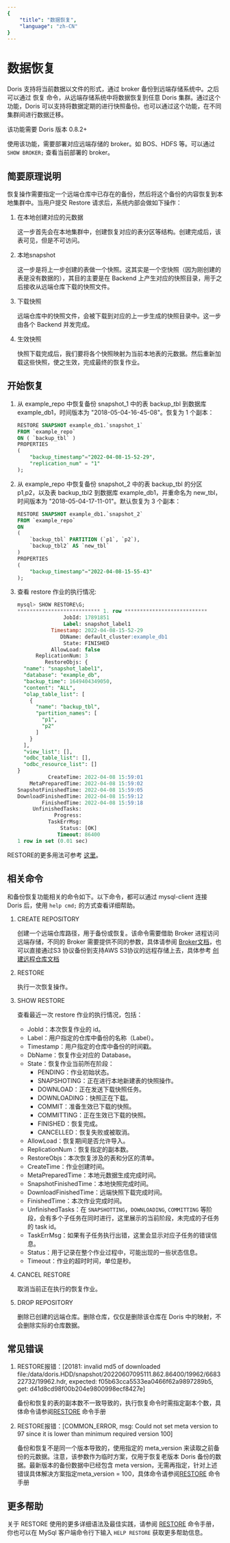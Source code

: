 ```yaml
---
{
    "title": "数据恢复",
    "language": "zh-CN"
}
---
```


<!--
Licensed to the Apache Software Foundation (ASF) under one
or more contributor license agreements.  See the NOTICE file
distributed with this work for additional information
regarding copyright ownership.  The ASF licenses this file
to you under the Apache License, Version 2.0 (the
"License"); you may not use this file except in compliance
with the License.  You may obtain a copy of the License at

  http://www.apache.org/licenses/LICENSE-2.0

Unless required by applicable law or agreed to in writing,
software distributed under the License is distributed on an
"AS IS" BASIS, WITHOUT WARRANTIES OR CONDITIONS OF ANY
KIND, either express or implied.  See the License for the
specific language governing permissions and limitations
under the License.
-->

# 数据恢复

Doris 支持将当前数据以文件的形式，通过 broker 备份到远端存储系统中。之后可以通过 恢复 命令，从远端存储系统中将数据恢复到任意 Doris 集群。通过这个功能，Doris 可以支持将数据定期的进行快照备份。也可以通过这个功能，在不同集群间进行数据迁移。

该功能需要 Doris 版本 0.8.2+

使用该功能，需要部署对应远端存储的 broker。如 BOS、HDFS 等。可以通过 `SHOW BROKER;` 查看当前部署的 broker。

## 简要原理说明

恢复操作需要指定一个远端仓库中已存在的备份，然后将这个备份的内容恢复到本地集群中。当用户提交 Restore 请求后，系统内部会做如下操作：

1. 在本地创建对应的元数据

   这一步首先会在本地集群中，创建恢复对应的表分区等结构。创建完成后，该表可见，但是不可访问。

2. 本地snapshot

   这一步是将上一步创建的表做一个快照。这其实是一个空快照（因为刚创建的表是没有数据的），其目的主要是在 Backend 上产生对应的快照目录，用于之后接收从远端仓库下载的快照文件。

3. 下载快照

   远端仓库中的快照文件，会被下载到对应的上一步生成的快照目录中。这一步由各个 Backend 并发完成。

4. 生效快照

   快照下载完成后，我们要将各个快照映射为当前本地表的元数据。然后重新加载这些快照，使之生效，完成最终的恢复作业。

## 开始恢复

1. 从 example_repo 中恢复备份 snapshot_1 中的表 backup_tbl 到数据库 example_db1，时间版本为 "2018-05-04-16-45-08"。恢复为 1 个副本：
   
    ```sql
    RESTORE SNAPSHOT example_db1.`snapshot_1`
    FROM `example_repo`
    ON ( `backup_tbl` )
    PROPERTIES
    (
        "backup_timestamp"="2022-04-08-15-52-29",
        "replication_num" = "1"
    );
    ```
    
2. 从 example_repo 中恢复备份 snapshot_2 中的表 backup_tbl 的分区 p1,p2，以及表 backup_tbl2 到数据库 example_db1，并重命名为 new_tbl，时间版本为 "2018-05-04-17-11-01"。默认恢复为 3 个副本：
   
    ```sql
    RESTORE SNAPSHOT example_db1.`snapshot_2`
    FROM `example_repo`
    ON
    (
        `backup_tbl` PARTITION (`p1`, `p2`),
        `backup_tbl2` AS `new_tbl`
    )
    PROPERTIES
    (
        "backup_timestamp"="2022-04-08-15-55-43"
    );
    ```

3. 查看 restore 作业的执行情况:

   ```sql
   mysql> SHOW RESTORE\G;
   *************************** 1. row ***************************
                  JobId: 17891851
                  Label: snapshot_label1
              Timestamp: 2022-04-08-15-52-29
                 DbName: default_cluster:example_db1
                  State: FINISHED
              AllowLoad: false
         ReplicationNum: 3
            RestoreObjs: {
     "name": "snapshot_label1",
     "database": "example_db",
     "backup_time": 1649404349050,
     "content": "ALL",
     "olap_table_list": [
       {
         "name": "backup_tbl",
         "partition_names": [
           "p1",
           "p2"
         ]
       }
     ],
     "view_list": [],
     "odbc_table_list": [],
     "odbc_resource_list": []
   }
             CreateTime: 2022-04-08 15:59:01
       MetaPreparedTime: 2022-04-08 15:59:02
   SnapshotFinishedTime: 2022-04-08 15:59:05
   DownloadFinishedTime: 2022-04-08 15:59:12
           FinishedTime: 2022-04-08 15:59:18
        UnfinishedTasks: 
               Progress: 
             TaskErrMsg: 
                 Status: [OK]
                Timeout: 86400
   1 row in set (0.01 sec)
   ```

RESTORE的更多用法可参考 [这里](../../sql-manual/sql-reference/Data-Definition-Statements/Backup-and-Restore/RESTORE.md)。

## 相关命令

和备份恢复功能相关的命令如下。以下命令，都可以通过 mysql-client 连接 Doris 后，使用 `help cmd;` 的方式查看详细帮助。

1. CREATE REPOSITORY

   创建一个远端仓库路径，用于备份或恢复。该命令需要借助 Broker 进程访问远端存储，不同的 Broker 需要提供不同的参数，具体请参阅 [Broker文档](../../advanced/broker.md)，也可以直接通过S3 协议备份到支持AWS S3协议的远程存储上去，具体参考 [创建远程仓库文档](../../sql-manual/sql-reference/Data-Definition-Statements/Backup-and-Restore/CREATE-REPOSITORY.md)

2. RESTORE

   执行一次恢复操作。

3. SHOW RESTORE

   查看最近一次 restore 作业的执行情况，包括：

   - JobId：本次恢复作业的 id。
   - Label：用户指定的仓库中备份的名称（Label）。
   - Timestamp：用户指定的仓库中备份的时间戳。
   - DbName：恢复作业对应的 Database。
   - State：恢复作业当前所在阶段：
     - PENDING：作业初始状态。
     - SNAPSHOTING：正在进行本地新建表的快照操作。
     - DOWNLOAD：正在发送下载快照任务。
     - DOWNLOADING：快照正在下载。
     - COMMIT：准备生效已下载的快照。
     - COMMITTING：正在生效已下载的快照。
     - FINISHED：恢复完成。
     - CANCELLED：恢复失败或被取消。
   - AllowLoad：恢复期间是否允许导入。
   - ReplicationNum：恢复指定的副本数。
   - RestoreObjs：本次恢复涉及的表和分区的清单。
   - CreateTime：作业创建时间。
   - MetaPreparedTime：本地元数据生成完成时间。
   - SnapshotFinishedTime：本地快照完成时间。
   - DownloadFinishedTime：远端快照下载完成时间。
   - FinishedTime：本次作业完成时间。
   - UnfinishedTasks：在 `SNAPSHOTTING`，`DOWNLOADING`, `COMMITTING` 等阶段，会有多个子任务在同时进行，这里展示的当前阶段，未完成的子任务的 task id。
   - TaskErrMsg：如果有子任务执行出错，这里会显示对应子任务的错误信息。
   - Status：用于记录在整个作业过程中，可能出现的一些状态信息。
   - Timeout：作业的超时时间，单位是秒。

4. CANCEL RESTORE

   取消当前正在执行的恢复作业。

5. DROP REPOSITORY

   删除已创建的远端仓库。删除仓库，仅仅是删除该仓库在 Doris 中的映射，不会删除实际的仓库数据。

## 常见错误

1. RESTORE报错：[20181: invalid md5 of downloaded file:/data/doris.HDD/snapshot/20220607095111.862.86400/19962/668322732/19962.hdr, expected: f05b63cca5533ea0466f62a9897289b5, get: d41d8cd98f00b204e9800998ecf8427e]
   
   备份和恢复的表的副本数不一致导致的，执行恢复命令时需指定副本个数，具体命令请参阅[RESTORE](../../sql-manual/sql-reference/Data-Definition-Statements/Backup-and-Restore/RESTORE.md) 命令手册

2. RESTORE报错：[COMMON_ERROR, msg: Could not set meta version to 97 since it is lower than minimum required version 100]

   备份和恢复不是同一个版本导致的，使用指定的 meta_version 来读取之前备份的元数据。注意，该参数作为临时方案，仅用于恢复老版本 Doris 备份的数据。最新版本的备份数据中已经包含 meta version，无需再指定，针对上述错误具体解决方案指定meta_version = 100，具体命令请参阅[RESTORE](../../sql-manual/sql-reference/Data-Definition-Statements/Backup-and-Restore/RESTORE.md) 命令手册

## 更多帮助

关于 RESTORE 使用的更多详细语法及最佳实践，请参阅 [RESTORE](../../sql-manual/sql-reference/Data-Definition-Statements/Backup-and-Restore/RESTORE.md) 命令手册，你也可以在 MySql 客户端命令行下输入 `HELP RESTORE` 获取更多帮助信息。

